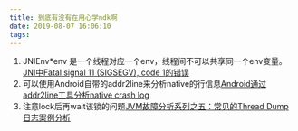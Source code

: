 ```yaml
---
title: 到底有没有在用心学ndk啊
date: 2019-08-07 16:06:10
tags:
---
```


1. JNIEnv*env 是一个线程对应一个env，线程间不可以共享同一个env变量。[JNI中Fatal signal 11 (SIGSEGV), code 1的错误](https://blog.csdn.net/viking_xhg/article/details/78727273)
2. 可以使用Android自带的addr2line来分析native的行信息[Android通过addr2line工具分析native crash log](https://juejin.im/post/5c3c6ec9f265da616a47df88)
3. 注意lock后再wait该锁的问题[JVM故障分析系列之五：常见的Thread Dump日志案例分析](https://www.javatang.com/archives/2017/10/26/08572060.html)